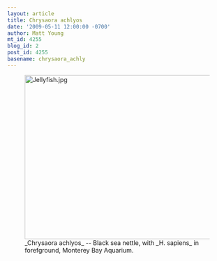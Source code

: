 ```yaml
---
layout: article
title: Chrysaora achlyos
date: '2009-05-11 12:00:00 -0700'
author: Matt Young
mt_id: 4255
blog_id: 2
post_id: 4255
basename: chrysaora_achly
---
```

<figure>
<a href="http://www.montereybayaquarium.org/animals/AnimalDetails.aspx?enc=n3f4wmcSJaPtVSwhJyzu9w=="><img src="http://pandasthumb.org/archives/2009/05/03/Jellyfish.jpg" alt="Jellyfish.jpg" width="600" height="377" /></a>
<figcaption markdown="span">_Chrysaora achlyos_ -- Black sea nettle, with _H. sapiens_ in forefground, Monterey Bay Aquarium.

</figcaption>
</figure>
